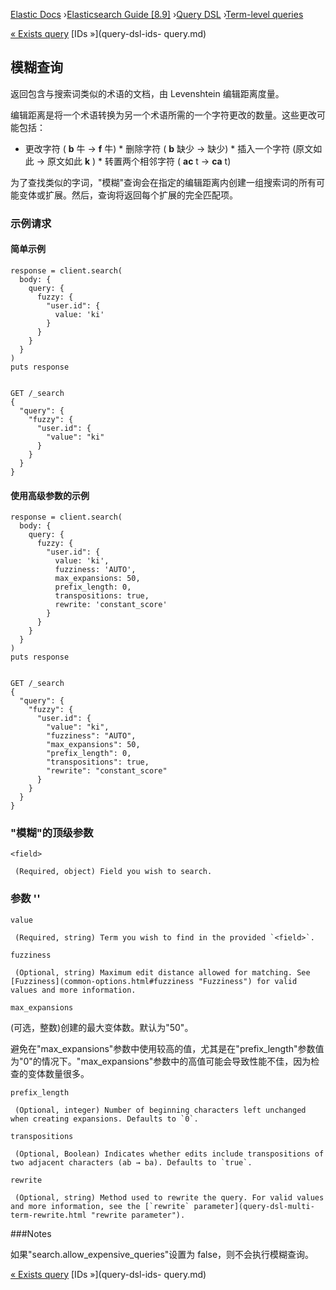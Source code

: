 

[Elastic Docs](/guide/) ›[Elasticsearch Guide [8.9]](index.md) ›[Query
DSL](query-dsl.md) ›[Term-level queries](term-level-queries.md)

[« Exists query](query-dsl-exists-query.md) [IDs »](query-dsl-ids-
query.md)

## 模糊查询

返回包含与搜索词类似的术语的文档，由 Levenshtein 编辑距离度量。

编辑距离是将一个术语转换为另一个术语所需的一个字符更改的数量。这些更改可能包括：

* 更改字符 ( **b** 牛 → **f** 牛) * 删除字符 ( **b** 缺少 → 缺少) * 插入一个字符 (原文如此 → 原文如此 **k** ) * 转置两个相邻字符 ( **ac** t → **ca** t)

为了查找类似的字词，"模糊"查询会在指定的编辑距离内创建一组搜索词的所有可能变体或扩展。然后，查询将返回每个扩展的完全匹配项。

### 示例请求

#### 简单示例

    
    
    response = client.search(
      body: {
        query: {
          fuzzy: {
            "user.id": {
              value: 'ki'
            }
          }
        }
      }
    )
    puts response
    
    
    GET /_search
    {
      "query": {
        "fuzzy": {
          "user.id": {
            "value": "ki"
          }
        }
      }
    }

#### 使用高级参数的示例

    
    
    response = client.search(
      body: {
        query: {
          fuzzy: {
            "user.id": {
              value: 'ki',
              fuzziness: 'AUTO',
              max_expansions: 50,
              prefix_length: 0,
              transpositions: true,
              rewrite: 'constant_score'
            }
          }
        }
      }
    )
    puts response
    
    
    GET /_search
    {
      "query": {
        "fuzzy": {
          "user.id": {
            "value": "ki",
            "fuzziness": "AUTO",
            "max_expansions": 50,
            "prefix_length": 0,
            "transpositions": true,
            "rewrite": "constant_score"
          }
        }
      }
    }

### "模糊"的顶级参数

`<field>`

     (Required, object) Field you wish to search. 

### 参数 '<field>'

`value`

     (Required, string) Term you wish to find in the provided `<field>`. 
`fuzziness`

     (Optional, string) Maximum edit distance allowed for matching. See [Fuzziness](common-options.html#fuzziness "Fuzziness") for valid values and more information. 
`max_expansions`

    

(可选，整数)创建的最大变体数。默认为"50"。

避免在"max_expansions"参数中使用较高的值，尤其是在"prefix_length"参数值为"0"的情况下。"max_expansions"参数中的高值可能会导致性能不佳，因为检查的变体数量很多。

`prefix_length`

     (Optional, integer) Number of beginning characters left unchanged when creating expansions. Defaults to `0`. 
`transpositions`

     (Optional, Boolean) Indicates whether edits include transpositions of two adjacent characters (ab → ba). Defaults to `true`. 
`rewrite`

     (Optional, string) Method used to rewrite the query. For valid values and more information, see the [`rewrite` parameter](query-dsl-multi-term-rewrite.html "rewrite parameter"). 

###Notes

如果"search.allow_expensive_queries"设置为 false，则不会执行模糊查询。

[« Exists query](query-dsl-exists-query.md) [IDs »](query-dsl-ids-
query.md)
